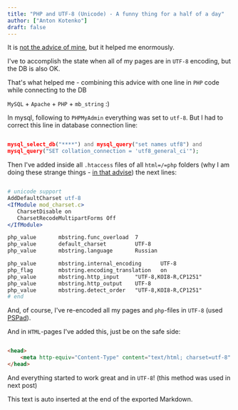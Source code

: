 ```yaml
---
title: "PHP and UTF-8 (Unicode) - A funny thing for a half of a day"
author: ["Anton Kotenko"]
draft: false
---
```


It is [not the advice of mine](http://live.julik.nl/2005/03/unicode-php), but it helped me enormously.

I've to accomplish the state when all of my pages are in `UTF-8` encoding, but the DB is also OK.

That's what helped me - combining this advice with one line in `PHP` code while connecting to the DB

`MySQL` + `Apache` + `PHP` + `mb_string` :)

In mysql, following to `PHPMyAdmin` everything was set to `utf-8`. But I had to correct this line in database connection line:

```php

mysql_select_db("****") and mysql_query("set names utf8") and
mysql_query("SET collation_connection = 'utf8_general_ci'");
```

Then I've added inside all `.htaccess` files of all `html=/=php` folders (why I am doing these strange things - [in that advise](http://live.julik.nl/2005/03/unicode-php)) the next lines:

```apache

# unicode support
AddDefaultCharset utf-8
<IfModule mod_charset.c>
   CharsetDisable on
   CharsetRecodeMultipartForms Off
</IfModule>

php_value       mbstring.func_overload  7
php_value       default_charset         UTF-8
php_value       mbstring.language       Russian

php_value       mbstring.internal_encoding      UTF-8
php_flag        mbstring.encoding_translation   on
php_value       mbstring.http_input     "UTF-8,KOI8-R,CP1251"
php_value       mbstring.http_output    UTF-8
php_value       mbstring.detect_order   "UTF-8,KOI8-R,CP1251"
# end
```

And, of course, I've re-encoded all my pages and `php`-files in `UTF-8` (used [PSPad](http://www.pspad.com/)).

And in `HTML`-pages I've added this, just be on the safe side:

```html

<head>
    <meta http-equiv="Content-Type" content="text/html; charset=utf-8" />
</head>
```

And everything started to work great and in `UTF-8`! (this method was used in next post)


This text is auto inserted at the end of the exported Markdown.
